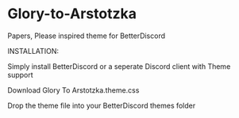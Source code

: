 # Glory-to-Arstotzka
Papers, Please inspired theme for BetterDiscord

INSTALLATION:

Simply install BetterDiscord or a seperate Discord client with Theme support 

Download Glory To Arstotzka.theme.css

Drop the theme file into your BetterDiscord themes folder
